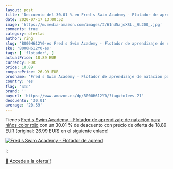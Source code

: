 ```yaml
---
layout: post
title: 'Descuento del 30.01 % en Fred s Swim Academy - Flotador de aprend'
date: 2020-07-17 13:00:52
image: 'https://m.media-amazon.com/images/I/61nd5ajoXSL._SL200_.jpg'
comments: true
category: ofertas
author: ring
slug: 'B000H612Y0-es Fred s Swim Academy - Flotador de aprendizaje de natación...'
sku: 'B000H612Y0-es'
tags: [ 'flotador', ]
actualPrice: 18.89 EUR
currency: EUR
price: 18.89
comparePrice: 26.99 EUR
prodname: 'Fred s Swim Academy - Flotador de aprendizaje de natación para niños  color rojo'
country: 'es'
flag: '🇪🇸'
brand: ''
buyurl: 'https://www.amazon.es/dp/B000H612Y0/?tag=tolees-21'
descuento: '30.01'
average: '20.59'
---
```


Tienes [Fred s Swim Academy - Flotador de aprendizaje de natación para niños  color rojo](https://www.amazon.es/dp/B000H612Y0/?tag=tolees-21) con un 30.01 % de descuento con precio de oferta de 18.89 EUR (original: 26.99 EUR) en el siguiente enlace!

[![Fred s Swim Academy - Flotador de aprend](https://m.media-amazon.com/images/I/61nd5ajoXSL._SL200_.jpg)](https://www.amazon.es/dp/B000H612Y0/?tag=tolees-21)

ℹ️:


[🛒 Accede a la oferta!!](https://www.amazon.es/dp/B000H612Y0/?tag=tolees-21)
